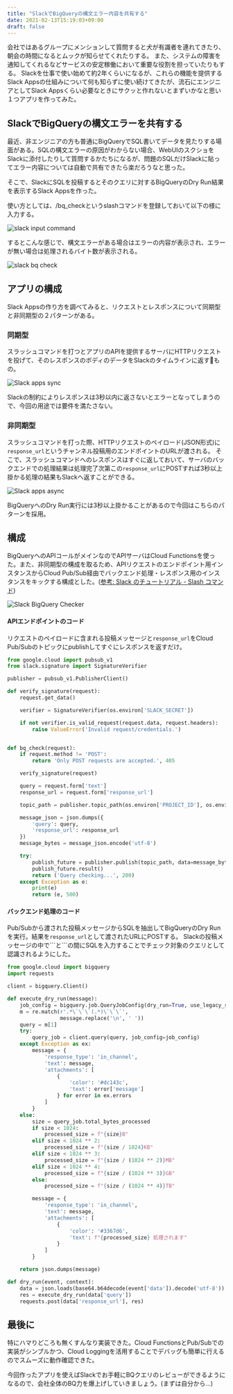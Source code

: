 ```yaml
---
title: "SlackでBigQueryの構文エラー内容を共有する"
date: 2021-02-13T15:19:03+09:00
draft: false
---
```


会社ではあるグループにメンションして質問すると犬が有識者を連れてきたり、朝会の時間になるとムックが知らせてくれたりする。
また、システムの障害を通知してくれるなどサービスの安定稼働において重要な役割を担っていたりもする。
Slackを仕事で使い始めて約2年くらいになるが、これらの機能を提供するSlack Appsの仕組みについて何も知らずに使い続けてきたが、流石にエンジニアとしてSlack Appsくらい必要なときにサクッと作れないとまずいかなと思い１つアプリを作ってみた。

## SlackでBigQueryの構文エラーを共有する

最近、非エンジニアの方も普通にBigQueryでSQL書いてデータを見たりする場面がある。SQLの構文エラーの原因がわからない場合、WebUIのスクショをSlackに添付したりして質問するかたちになるが、問題のSQLだけSlackに貼ってエラー内容については自動で共有できたら楽だろうなと思った。

そこで、SlackにSQLを投稿するとそのクエリに対するBigQueryのDry Run結果を表示するSlack Appsを作った。

使い方としては、/bq_checkというslashコマンドを登録しておいて以下の様に入力する。

![slack input command](/images/slack-input-command.png)

するとこんな感じで、構文エラーがある場合はエラーの内容が表示され、エラーが無い場合は処理されるバイト数が表示される。

![slack bq check](/images/slack-bq-check.png)

## アプリの構成

Slack Appsの作り方を調べてみると、リクエストとレスポンスについて同期型と非同期型の２パターンがある。

### 同期型

スラッシュコマンドを打つとアプリのAPIを提供するサーバにHTTPリクエストを投げて、そのレスポンスのボディのデータをSlackのタイムラインに返すもの。

![Slack apps sync](/images/slack-apps-sync.png)

Slackの制約によりレスポンスは3秒以内に返さないとエラーとなってしまうので、今回の用途では要件を満たさない。

### 非同期型

スラッシュコマンドを打った際、HTTPリクエストのペイロード(JSON形式)に`response_url`というチャンネル投稿用のエンドポイントのURLが渡される。
そこで、スラッシュコマンドへのレスポンスはすぐに返しておいて、サーバのバックエンドでの処理結果は処理完了次第この`response_url`にPOSTすれば3秒以上掛かる処理の結果もSlackへ返すことができる。

![Slack apps async](/images/slack-apps-async.png)

BigQueryへのDry Run実行には3秒以上掛かることがあるので今回はこちらのパターンを採用。

## 構成

BigQueryへのAPIコールがメインなのでAPIサーバはCloud Functionsを使った。また、非同期型の構成を取るため、APIリクエストのエンドポイント用インスタンスからCloud Pub/Sub経由でバックエンド処理・レスポンス用のインスタンスをキックする構成とした。([参考: Slack のチュートリアル - Slash コマンド](https://cloud.google.com/functions/docs/tutorials/slack?hl=ja))

![Slack BigQuery Checker](/images/slack-bq-diagram.png)

#### APIエンドポイントのコード

リクエストのペイロードに含まれる投稿メッセージと`response_url`をCloud Pub/Subのトピックにpublishしてすぐにレスポンスを返すだけ。

```python
from google.cloud import pubsub_v1
from slack.signature import SignatureVerifier

publisher = pubsub_v1.PublisherClient()

def verify_signature(request):
    request.get_data()

    verifier = SignatureVerifier(os.environ['SLACK_SECRET'])

    if not verifier.is_valid_request(request.data, request.headers):
        raise ValueError('Invalid request/credentials.')


def bq_check(request):
    if request.method != 'POST':
        return 'Only POST requests are accepted.', 405

    verify_signature(request)

    query = request.form['text']
    response_url = request.form['response_url']

    topic_path = publisher.topic_path(os.environ['PROJECT_ID'], os.environ['TOPIC'])

    message_json = json.dumps({
        'query': query,
        'response_url': response_url
    })
    message_bytes = message_json.encode('utf-8')

    try:
        publish_future = publisher.publish(topic_path, data=message_bytes)
        publish_future.result()
        return ('Query checking...', 200)
    except Exception as e:
        print(e)
        return (e, 500)
```

#### バックエンド処理のコード

Pub/Subから渡された投稿メッセージからSQLを抽出してBigQueryのDry Runを実行。結果を`response_url`として渡されたURLにPOSTする。
Slackの投稿メッセージの中で\`\`\`と\`\`\`の間にSQLを入力することでチェック対象のクエリとして認識されるようにした。

```python
from google.cloud import bigquery
import requests

client = bigquery.Client()

def execute_dry_run(message):
    job_config = bigquery.job.QueryJobConfig(dry_run=True, use_legacy_sql=False)
    m = re.match(r'.*\`\`\`(.*)\`\`\`',
                 message.replace('\n', ' '))
    query = m[1]
    try:
        query_job = client.query(query, job_config=job_config)
    except Exception as ex:
        message = {
            'response_type': 'in_channel',
            'text': message,
            'attachments': [
                {
                    'color': '#dc143c',
                    'text': error['message']
                } for error in ex.errors
            ]
        }
    else:
        size = query_job.total_bytes_processed
        if size < 1024:
            processed_size = f"{size}B"
        elif size < 1024 ** 2:
            processed_size = f"{size / 1024}KB"
        elif size < 1024 ** 3:
            processed_size = f"{size / (1024 ** 2)}MB"
        elif size < 1024 ** 4:
            processed_size = f"{size / (1024 ** 3)}GB"
        else:
            processed_size = f"{size / (1024 ** 4)}TB"

        message = {
            'response_type': 'in_channel',
            'text': message,
            'attachments': [
                {
                    'color': '#3367d6',
                    'text': f"{processed_size} 処理されます"
                }
            ]
        }

    return json.dumps(message)

def dry_run(event, context):
    data = json.loads(base64.b64decode(event['data']).decode('utf-8'))
    res = execute_dry_run(data['query'])
    requests.post(data['response_url'], res)
```

## 最後に

特にハマりどころも無くすんなり実装できた。Cloud FunctionsとPub/Subでの実装がシンプルかつ、Cloud Loggingを活用することでデバッグも簡単に行えるのでスムーズに動作確認できた。

今回作ったアプリを使えばSlackでお手軽にBQクエリのレビューができるようになるので、会社全体のBQ力を爆上げしていきましょう。(まずは自分から...)
